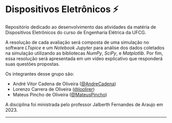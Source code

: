 # Dispositivos Eletrônicos ⚡

Repositório dedicado ao desenvolvimento das atividades da matéria de Dispositivos Eletrônicos do curso de Engenharia Elétrica da UFCG.

A resolução de cada avaliação será composta de uma simulação no software *LTspice* e um *Notebook Jupyter* para análise dos dados coletados na simulação utilizando as bibliotecas *NumPy*, *SciPy*, e *Matplotlib*. Por fim, essa resolução será apresentada em um vídeo explicativo que responderá suas questões propostas.

Os integrantes desse grupo são:

- André Vitor Cadena de Oliveira ([@AndreCadena](https://github.com/AndreCadena))
- Lorenzo Carrera de Oliveira ([@loolirer](https://github.com/AndreCadena))
- Mateus Pincho de Oliveira ([@MateusPincho](https://github.com/MateusPincho))

A disciplina foi ministrada pelo professor Jalberth Fernandes de Araujo em 2023.

---
